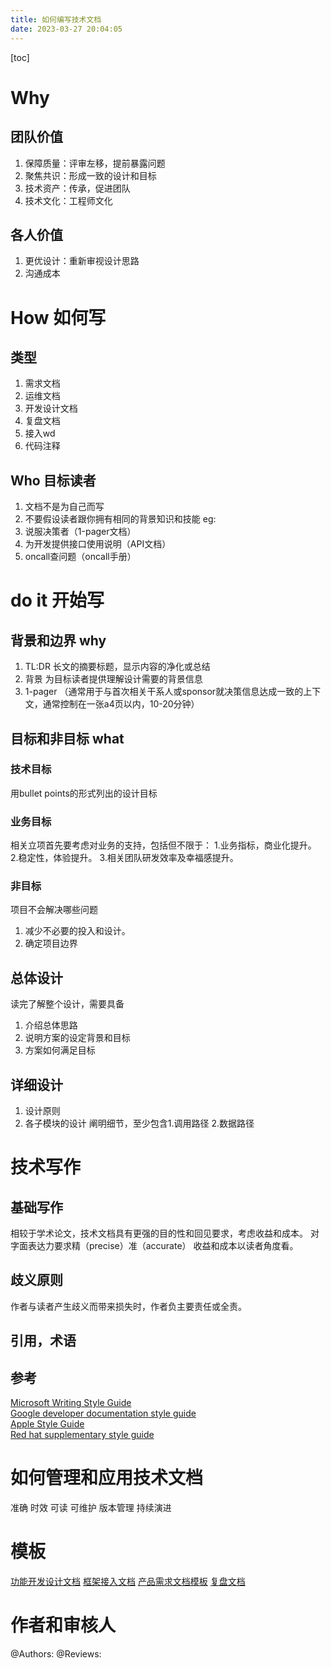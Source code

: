 ```yaml
---
title: 如何编写技术文档
date: 2023-03-27 20:04:05
---
```

[toc]
# Why 
## 团队价值
1. 保障质量：评审左移，提前暴露问题
2. 聚焦共识：形成一致的设计和目标
3. 技术资产：传承，促进团队
4. 技术文化：工程师文化
## 各人价值
1. 更优设计：重新审视设计思路
2. 沟通成本
# How 如何写
## 类型
1. 需求文档
2. 运维文档
3. 开发设计文档
4. 复盘文档
5. 接入wd
6. 代码注释
## Who 目标读者
1. 文档不是为自己而写
2. 不要假设读者跟你拥有相同的背景知识和技能
eg: 
1. 说服决策者（1-pager文档）
2. 为开发提供接口使用说明（API文档）
3. oncall查问题（oncall手册）

# do it 开始写
## 背景和边界  why
1. TL:DR
长文的摘要标题，显示内容的净化或总结
2. 背景
为目标读者提供理解设计需要的背景信息
3. 1-pager
（通常用于与首次相关干系人或sponsor就决策信息达成一致的上下文，通常控制在一张a4页以内，10-20分钟）

## 目标和非目标 what
### 技术目标
用bullet points的形式列出的设计目标
### 业务目标
相关立项首先要考虑对业务的支持，包括但不限于： 1.业务指标，商业化提升。 2.稳定性，体验提升。 3.相关团队研发效率及幸福感提升。
### 非目标
项目不会解决哪些问题
1. 减少不必要的投入和设计。
2. 确定项目边界

## 总体设计
读完了解整个设计，需要具备
1. 介绍总体思路
2. 说明方案的设定背景和目标
3. 方案如何满足目标
## 详细设计
1. 设计原则
2. 各子模块的设计 阐明细节，至少包含1.调用路径 2.数据路径
# 技术写作
## 基础写作
相较于学术论文，技术文档具有更强的目的性和回见要求，考虑收益和成本。
对字面表达力要求精（precise）准（accurate）
收益和成本以读者角度看。
## 歧义原则
作者与读者产生歧义而带来损失时，作者负主要责任或全责。
## 引用，术语
## 参考
[Microsoft Writing Style Guide](https://learn.microsoft.com/en-us/style-guide/welcome/)  
[Google developer documentation style guide](https://developers.google.com/tech-writing)  
[Apple Style Guide](https://support.apple.com/guide/applestyleguide/welcome/web)  
[Red hat supplementary style guide](https://learn.microsoft.com/en-us/style-guide/welcome/)  

# 如何管理和应用技术文档
准确 时效 可读 可维护 版本管理 持续演进

# 模板
[功能开发设计文档](https://git.woa.com/depot/tencent2/blob/master/t2doc/devguide/templates/DEVSPEC.md)
[框架接入文档](https://hippyjs.org/#/guide/integration)
[产品需求文档模板](https://git.woa.com/depot/tencent2/blob/master/t2doc/devguide/templates/PRD.md)
[复盘文档](https://git.woa.com/depot/tencent2/blob/master/t2doc/devguide/templates/POSTMORTEM.md)

# 作者和审核人
@Authors:
@Reviews:
